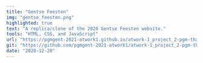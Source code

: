 ```yaml
---
title: "Gentse Feesten" 
img: "gentse_feesten.png"
highlighted: true
text: "A replica/clone of the 2020 Gentse Feesten website."
tools: "HTML, CSS, and JavaScript"
url: "https://pgmgent-2021-atwork1.github.io/atwork-1_project_2-pgm-thabisadingani/"
git: "https://github.com/pgmgent-2021-atwork1/atwork-1_project_2-pgm-thabisadingani"
date: "2020-12-20"
---
```



